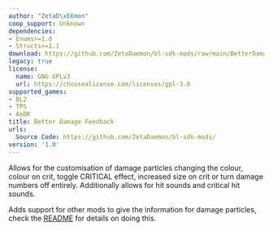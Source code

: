 ```yaml
---
author: "ZetaD\xE6mon"
coop_support: Unknown
dependencies:
- Enums>=1.0
- Structs>=1.1
download: https://github.com/ZetaDaemon/bl-sdk-mods/raw/main/BetterDamageFeedback/BetterDamageFeedback.zip
legacy: true
license:
  name: GNU GPLv3
  url: https://choosealicense.com/licenses/gpl-3.0
supported_games:
- BL2
- TPS
- AoDK
title: Better Damage Feedback
urls:
  Source Code: https://github.com/ZetaDaemon/bl-sdk-mods/
version: '1.0'
---
```

Allows for the customisation of damage particles changing the colour, colour on crit, toggle CRITICAL effect, increased size on crit or turn damage numbers off entirely. Additionally allows for hit sounds and critical hit sounds.

Adds support for other mods to give the information for damage particles, check the [README](https://github.com/ZetaDaemon/bl-sdk-mods/tree/main/BetterDamageFeedback) for details on doing this.